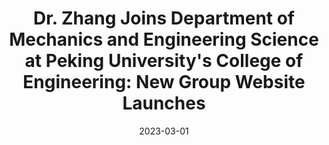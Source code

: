 ---
title: "Dr. Zhang Joins Department of Mechanics and Engineering Science at Peking University's College of Engineering: New Group Website Launches"
date: 2023-03-01
permalink: /posts/2023/03/news-1/
categories:
  - General News
---